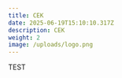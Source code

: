 ```yaml
---
title: CEK
date: 2025-06-19T15:10:10.317Z
description: CEK
weight: 2
image: /uploads/logo.png
---
```

TEST
